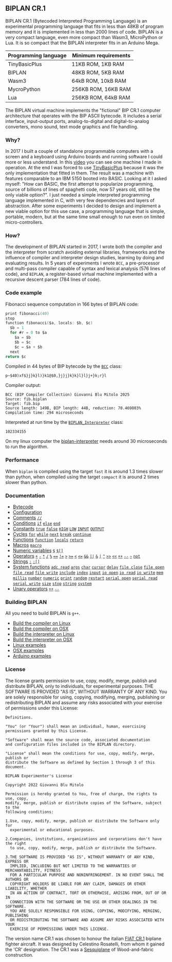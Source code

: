 
## BIPLAN CR.1
BIPLAN CR.1 (Bytecoded Interpreted Programming Language) is an experimental programming language that fits in less than 48KB of program memory and it is implemented in less than 2000 lines of code. BIPLAN is a very compact language, even more compact than Wasm3, MicroPython or Lua. It is so compact that the BIPLAN interpreter fits in an Arduino Mega.

| Programming language | Minimum requirements |
| -------------------- | -------------------- |
| TinyBasicPlus        |  11KB ROM,  1KB RAM  |
| BIPLAN               |  48KB ROM,  5KB RAM  |
| Wasm3                |  64kB ROM, 10kB RAM  |
| MycroPython          | 256KB ROM, 16KB RAM  |
| Lua                  | 256KB ROM, 64kB RAM  |

The BIPLAN virtual machine implements the "fictional" BIP CR.1 computer architecture that operates with the BIP ASCII bytecode. It includes a serial interface, input-output ports, analog-to-digital and digital-to-analog converters, mono sound, text mode graphics and file handling.

### Why?
In 2017 I built a couple of standalone programmable computers with a screen and a keyboard using Arduino boards and running software I could more or less understand. In this [video](https://www.youtube.com/watch?v=xRZ9abs5ywA) you can see one machine I made in operation. At the end I was forced to use [TinyBasicPlus](https://github.com/BleuLlama/TinyBasicPlus/blob/master/TinyBasicPlus/TinyBasicPlus.ino) because it was the only implementation that fitted in them. The result was a machine with features comparable to an IBM 5150 booted into BASIC. Looking at it I asked myself: "How can BASIC, the first attempt to popularize programming, source of billions of lines of spaghetti code, now 57 years old, still be the only viable option?". I just needed a simple interpreted programming language implemented in C, with very few dependencies and layers of abstraction. After some experiments I decided to design and implement a new viable option for this use case, a programming language that is simple, portable, modern, but at the same time small enough to run even on limited micro-controllers.

### How?

The development of BIPLAN started in 2017, I wrote both the compiler and the interpreter from scratch avoiding external libraries, frameworks and the influence of compiler and interpreter design studies, learning by doing and evaluating results. In 5 years of experiments I wrote `BCC`, a pre-processor and multi-pass compiler capable of syntax and lexical analysis (576 lines of code), and `BIPLAN`, a register-based virtual machine implemented with a recursive descent parser (784 lines of code).

### Code example

Fibonacci sequence computation in 166 bytes of BIPLAN code:
```c
print fibonacci(40)
stop
function fibonacci($a, locals: $b, $c)
  $b = 1
  for #r = 0 to $a
    $a = $b
    $b = $c
    $c = $a + $b
  next
return $c
```
Compiled in 44 bytes of BIP bytecode by the [`BCC`](/src/BCC.h) class:
```
p~$40)xf$}j}k}l)}k1@$0,}j}j}k}k}l}l}j+}k;r}l
```
Compiler output:
```
BCC (BIP Compiler Collection) Giovanni Blu Mitolo 2025 
Source: fib.biplan 
Target: fib.bip 
Source length: 149B, BIP length: 44B, reduction: 70.469803% 
Compilation time: 294 microseconds 
```
Interpreted at run time by the [`BIPLAN_Interpreter`](/src/BIPLAN.c) class:
```
102334155
```
On my linux computer the [biplan-interpreter](examples/LINUX/biplan-interpreter/) needs around 30 microseconds to run the algorithm.

### Performance

When `biplan` is compiled using the target `fast` it is around 1.3 times slower than python, when compiled using the target `compact` it is around 2 times slower than python.

### Documentation
- [Bytecode](/documentation/bytecode.md)
- [Configuration](/documentation/configuration.md)
- [Comments](/documentation/comments.md) [`//`](/documentation/comments.md)
- [Conditions](/documentation/conditions.md) [`if`](/documentation/conditions.md) [`else`](/documentation/conditions.md) [`end`](/documentation/conditions.md)
- [Constants](/documentation/constants.md) [`true`](/documentation/constants.md) [`false`](/documentation/constants.md) [`HIGH`](/documentation/constants.md) [`LOW`](/documentation/constants.md) [`INPUT`](/documentation/constants.md) [`OUTPUT`](/documentation/constants.md)
- [Cycles](/documentation/cycles.md) [`for`](/documentation/cycles.md#for) [`while`](/documentation/cycles.md#while) [`next`](/documentation/cycles.md#next) [`break`](/documentation/cycles.md#break) [`continue`](/documentation/cycles.md#continue)
- [Functions](/documentation/functions.md) [`function`](/documentation/functions.md) [`locals`](/documentation/functions.md) [`return`](/documentation/functions.md)
- [Macros](/documentation/macros.md) [`macro`](/documentation/macros.md#pre-processor-macros)
- [Numeric variables](/documentation/numeric-variables.md) [`$`](/documentation/numeric-variables.md) [`$[]`](/documentation/numeric-variables.md)
- [Operators](/documentation/operators.md) [`+`](/documentation/operators.md) [`-`](/documentation/operators.md) [`*`](/documentation/operators.md) [`/`](/documentation/operators.md) [`%`](/documentation/operators.md) [`==`](/documentation/operators.md) [`!=`](/documentation/operators.md) [`>`](/documentation/operators.md) [`>=`](/documentation/operators.md) [`<`](/documentation/operators.md) [`<=`](/documentation/operators.md) [`&&`](/documentation/operators.md) [`||`](/documentation/operators.md) [`&`](/documentation/operators.md) [`|`](/documentation/operators.md) [`^`](/documentation/operators.md) [`>>`](/documentation/operators.md) [`<<`](/documentation/operators.md) [`++`](/documentation/operators.md) [`--`](/documentation/operators.md) [`~`](/documentation/operators.md) [`not`](/documentation/operators.md)
- [Strings](/documentation/strings.md) [`:`](/documentation/strings.md) [`:[]`](/documentation/strings.md)
- [System functions](/documentation/system-functions.md) [`adc read`](/documentation/system-functions.md#adc-read) [`args`](/documentation/system-functions.md#args) [`char`](/documentation/system-functions.md#print) [`cursor`](/documentation/system-functions.md#cursor) [`delay`](/documentation/system-functions.md#delay) [`file close`](/documentation/system-functions.md#file-close) [`file open`](/documentation/system-functions.md#file-open) [`file read`](/documentation/system-functions.md#file-read) [`file write`](/documentation/system-functions.md#file-write) [`include`](/documentation/system-functions.md#include) [`index`](/documentation/system-functions.md#index) [`input`](/documentation/system-functions.md#input) [`io open`](/documentation/system-functions.md#io-open) [`io read`](/documentation/system-functions.md#io-read) [`io write`](/documentation/system-functions.md#digitalWrite) [`mem`](/documentation/system-functions.md#mem) [`millis`](/documentation/system-functions.md#millis) [`number`](/documentation/system-functions.md#number) [`numeric`](/documentation/system-functions.md#numeric) [`print`](/documentation/system-functions.md#print) [`random`](/documentation/system-functions.md#random) [`restart`](/documentation/system-functions.md#restart) [`serial open`](/documentation/system-functions.md#serial-open) [`serial read`](/documentation/system-functions.md#serial-read) [`serial write`](/documentation/system-functions.md#serial-write) [`size`](/documentation/system-functions.md#size) [`stop`](/documentation/system-functions.md#stop) [`string`](/documentation/system-functions.md#string) [`system`](/documentation/system-functions.md#system)
- [Unary operators](/documentation/unary-operators.md) [`++`](/documentation/unary-operators.md) [`--`](/documentation/unary-operators.md)

### Building BIPLAN

All you need to build BIPLAN is `g++`.

- [Build the compiler on Linux](/examples/LINUX/bcc-compiler/)
- [Build the compiler on OSX](/examples/OSX/bcc-compiler/)
- [Build the interpreter on Linux](/examples/LINUX/biplan-interpreter/)
- [Build the interpreter on OSX](/examples/OSX/biplan-interpreter/)
- [Linux examples](/examples/LINUX/)
- [OSX examples](/examples/OSX/)
- [Arduino examples](/examples/ARDUINO/)

### License
The license grants permission to use, copy, modify, merge, publish and distribute BIPLAN, only to individuals, for experimental purposes. THE SOFTWARE IS PROVIDED "AS IS", WITHOUT WARRANTY OF ANY KIND. You are solely responsible for using, copying, modifying, merging, publishing or redistributing BIPLAN and assume any risks associated with your exercise of permissions under this License:

```
Definitions.

"You" (or "Your") shall mean an individual, human, exercising
permissions granted by this License.

"Software" shall mean the source code, associated documentation
and configuration files included in the BIPLAN directory.

"License" shall mean the conditions for use, copy, modify, merge, publish or
distribute the Software as defined by Section 1 through 3 of this document.

BIPLAN Experimenter's License

Copyright 2022 Giovanni Blu Mitolo

Permission is hereby granted to You, free of charge, the rights to use, copy,
modify, merge, publish or distribute copies of the Software, subject to the
following conditions:

1.Use, copy, modify, merge, publish or distribute the Software only for
  experimental or educational purposes.

2.Companies, institutions, organizations and corporations don't have the right
  to use, copy, modify, merge, publish or distribute the Software.

3.THE SOFTWARE IS PROVIDED "AS IS", WITHOUT WARRANTY OF ANY KIND, EXPRESS OR
  IMPLIED, INCLUDING BUT NOT LIMITED TO THE WARRANTIES OF MERCHANTABILITY, FITNESS
  FOR A PARTICULAR PURPOSE AND NONINFRINGEMENT. IN NO EVENT SHALL THE AUTHORS OR
  COPYRIGHT HOLDERS BE LIABLE FOR ANY CLAIM, DAMAGES OR OTHER LIABILITY, WHETHER
  IN AN ACTION OF CONTRACT, TORT OR OTHERWISE, ARISING FROM, OUT OF OR IN
  CONNECTION WITH THE SOFTWARE OR THE USE OR OTHER DEALINGS IN THE SOFTWARE.
  YOU ARE SOLELY RESPONSIBLE FOR USING, COPYING, MODIFYING, MERGING, PUBLISHING
  OR REDISTRIBUTING THE SOFTWARE AND ASSUME ANY RISKS ASSOCIATED WITH YOUR
  EXERCISE OF PERMISSIONS UNDER THIS LICENSE.
```

The version name CR.1 was chosen to honour the italian [FIAT CR.1](https://en.wikipedia.org/wiki/Fiat_CR.1) biplane fighter aircraft. It was designed by Celestino Rosatelli, from whom it gained the 'CR' designation. The CR.1 was a [Sesquiplane](https://en.wikipedia.org/wiki/Biplane#Sesquiplane) of Wood-and-fabric construction.
